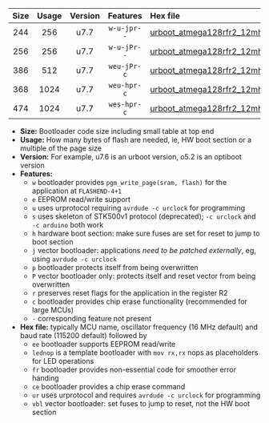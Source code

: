 |Size|Usage|Version|Features|Hex file|
|:-:|:-:|:-:|:-:|:--|
|244|256|u7.7|`w-u-jpr--`|[urboot_atmega128rfr2_12mhz_19200bps_lednop_ur_vbl.hex](https://raw.githubusercontent.com/stefanrueger/urboot.hex/main/mcus/atmega128rfr2/fcpu_12mhz/19200_bps/urboot_atmega128rfr2_12mhz_19200bps_lednop_ur_vbl.hex)|
|256|256|u7.7|`w-u-jPr--`|[urboot_atmega128rfr2_12mhz_19200bps_ur_vbl.hex](https://raw.githubusercontent.com/stefanrueger/urboot.hex/main/mcus/atmega128rfr2/fcpu_12mhz/19200_bps/urboot_atmega128rfr2_12mhz_19200bps_ur_vbl.hex)|
|386|512|u7.7|`weu-jPr-c`|[urboot_atmega128rfr2_12mhz_19200bps_ee_lednop_fr_ce_ur_vbl.hex](https://raw.githubusercontent.com/stefanrueger/urboot.hex/main/mcus/atmega128rfr2/fcpu_12mhz/19200_bps/urboot_atmega128rfr2_12mhz_19200bps_ee_lednop_fr_ce_ur_vbl.hex)|
|368|1024|u7.7|`weu-hpr-c`|[urboot_atmega128rfr2_12mhz_19200bps_ee_lednop_fr_ce_ur.hex](https://raw.githubusercontent.com/stefanrueger/urboot.hex/main/mcus/atmega128rfr2/fcpu_12mhz/19200_bps/urboot_atmega128rfr2_12mhz_19200bps_ee_lednop_fr_ce_ur.hex)|
|474|1024|u7.7|`wes-hpr-c`|[urboot_atmega128rfr2_12mhz_19200bps_ee_lednop_fr_ce.hex](https://raw.githubusercontent.com/stefanrueger/urboot.hex/main/mcus/atmega128rfr2/fcpu_12mhz/19200_bps/urboot_atmega128rfr2_12mhz_19200bps_ee_lednop_fr_ce.hex)|

- **Size:** Bootloader code size including small table at top end
- **Usage:** How many bytes of flash are needed, ie, HW boot section or a multiple of the page size
- **Version:** For example, u7.6 is an urboot version, o5.2 is an optiboot version
- **Features:**
  + `w` bootloader provides `pgm_write_page(sram, flash)` for the application at `FLASHEND-4+1`
  + `e` EEPROM read/write support
  + `u` uses urprotocol requiring `avrdude -c urclock` for programming
  + `s` uses skeleton of STK500v1 protocol (deprecated); `-c urclock` and `-c arduino` both work
  + `h` hardware boot section: make sure fuses are set for reset to jump to boot section
  + `j` vector bootloader: applications *need to be patched externally*, eg, using `avrdude -c urclock`
  + `p` bootloader protects itself from being overwritten
  + `P` vector bootloader only: protects itself and reset vector from being overwritten
  + `r` preserves reset flags for the application in the register R2
  + `c` bootloader provides chip erase functionality (recommended for large MCUs)
  + `-` corresponding feature not present
- **Hex file:** typically MCU name, oscillator frequency (16 MHz default) and baud rate (115200 default) followed by
  + `ee` bootloader supports EEPROM read/write
  + `lednop` is a template bootloader with `mov rx,rx` nops as placeholders for LED operations
  + `fr` bootloader provides non-essential code for smoother error handing
  + `ce` bootloader provides a chip erase command
  + `ur` uses urprotocol and requires `avrdude -c urclock` for programming
  + `vbl` vector bootloader: set fuses to jump to reset, not the HW boot section
